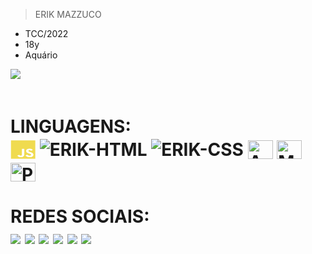  >ERIK MAZZUCO
- TCC/2022
- 18y
- Aquário
<div align="left">
  <a href="https://github.com/ErikMazzuco">
  <img height="250em" src="https://github-readme-stats.vercel.app/api?username=ErikMazzuco&show_icons=true&theme=dark&include_all_commits=true&count_private=true"/>
<!--  <img height="120em" src="https://github-readme-stats.vercel.app/api/top-langs/?username=ErikMazzuco&layout=compact&langs_count=7&theme=dark"/>-->
</a> 
</div>
<div style="display: inline_block"><br>
<h1 title="SOMENTE BÁSICO">LINGUAGENS: </br>
<img align="center" title="JAVA SCRIPT" alt="ERIK-Js" height="30" width="40" src="https://raw.githubusercontent.com/devicons/devicon/master/icons/javascript/javascript-plain.svg">
  <img align="center" title="HTML5"alt="ERIK-HTML" height="30" width="40" src="https://cdn.jsdelivr.net/gh/devicons/devicon/icons/html5/html5-plain.svg">
  <img align="center" title="CSS" alt="ERIK-CSS" height="30" width="40" src="https://cdn.jsdelivr.net/gh/devicons/devicon/icons/css3/css3-plain.svg">
  <img align="center" title="ANDROID" height="30" width="40" src="https://cdn.jsdelivr.net/gh/devicons/devicon/icons/android/android-plain.svg" />
  <img align="center" title="MYSQL" height="30" width="40"src="https://cdn.jsdelivr.net/gh/devicons/devicon/icons/mysql/mysql-original.svg" />
   <img align="center" title="PHP" height="30" width="40" src="https://cdn.jsdelivr.net/gh/devicons/devicon/icons/php/php-plain.svg" />                          
</div></h1>           
 <h1>REDES SOCIAIS:</br>
<div>
  <a href="https://www.youtube.com/channel/UCDiZI8C5fvnYtiht-28jvkQ" target="_blank"><img src="https://img.shields.io/badge/YouTube-FF0000? style=&logo=youtube&logoColor=white"target="_blank"></a>
 <a href="https://www.instagram.com/erikmazzuco/"target="_blank"><img src="https://img.shields.io/badge/-Instagram-%23E4405F?style=&logo=instagram&logoColor=white" target="_blank"></a>
<a href="https://www.twitch.tv/erikmazzuco"target="_blank"><img src="https://img.shields.io/badge/Twitch-9146FF?style=&logo=twitch&logoColor=white" target="_blank"></a>
<a href="https://discordapp.com/users/ErikMazzuco#2437" target="_blank"><img src="https://img.shields.io/badge/Discord-7289DA?style=for-the- badge&logo=discord&logoColor=white"target="_blank"></a>
  <a href ="erikmazzucomatheus789@gmail.com"><img src="https://img.shields.io/badge/-Gmail-%23333?style=&logo=gmail&logoColor=white"destino="_blank"></a>
  <a href="https://www.linkedin.com/in/erik-matheus-588819205/"target="_blank"><img src="https://img.shields.io/badge/-LinkedIn-%230077B5?style=for-the- badge&logo=linkedin&logoColor=white"target="_blank"></a>
</div></h1>
